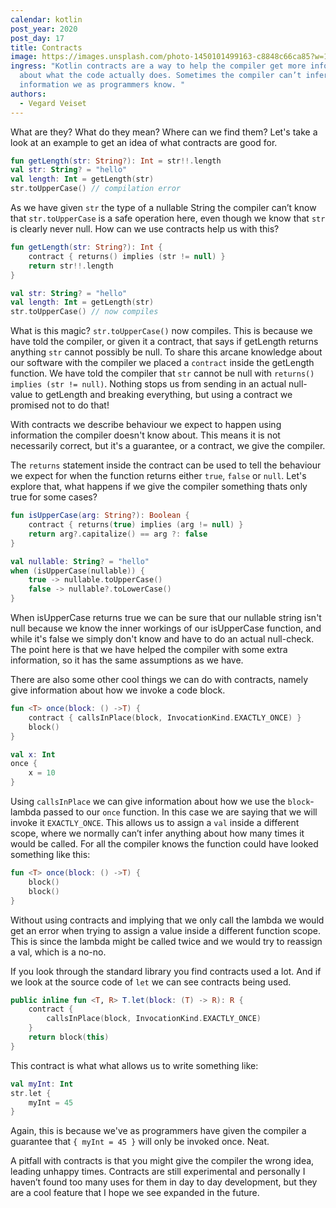 ```yaml
---
calendar: kotlin
post_year: 2020
post_day: 17
title: Contracts
image: https://images.unsplash.com/photo-1450101499163-c8848c66ca85?w=1226&h=400&fit=crop&crop=edges
ingress: "Kotlin contracts are a way to help the compiler get more information
  about what the code actually does. Sometimes the compiler can’t infer all the
  information we as programmers know. "
authors:
  - Vegard Veiset
---
```

What are they? What do they mean? Where can we find them? Let's take a look at an example to get an idea of what contracts are good for.

```kotlin
fun getLength(str: String?): Int = str!!.length
val str: String? = "hello"
val length: Int = getLength(str)
str.toUpperCase() // compilation error
```

As we have given `str` the type of a nullable String the compiler can’t know that `str.toUpperCase` is a safe operation here, even though we know that `str` is clearly never null. How can we use contracts help us with this?

```kotlin
fun getLength(str: String?): Int {
    contract { returns() implies (str != null) }
    return str!!.length
}

val str: String? = "hello"
val length: Int = getLength(str)
str.toUpperCase() // now compiles
```


What is this magic? `str.toUpperCase()` now compiles. This is because we have told the compiler, or given it a contract, that says if getLength returns anything `str` cannot possibly be null. To share this arcane knowledge about our software with the compiler we placed a `contract` inside the getLength function. We have told the compiler that `str` cannot be null with `returns() implies (str != null)`. Nothing stops us from sending in an actual null-value to getLength and breaking everything, but using a contract we promised not to do that!

With contracts we describe behaviour we expect to happen using information the compiler doesn't know about. This means it is not necessarily correct, but it's a guarantee, or a contract, we give the compiler.

The `returns` statement inside the contract can be used to tell the behaviour we expect for when the function returns either `true`, `false` or `null`. Let's explore that, what happens if we give the compiler something thats only true for some cases? 

```kotlin
fun isUpperCase(arg: String?): Boolean {
    contract { returns(true) implies (arg != null) }
    return arg?.capitalize() == arg ?: false
}

val nullable: String? = "hello"
when (isUpperCase(nullable)) {
    true -> nullable.toUpperCase()
    false -> nullable?.toLowerCase()
}
```

When isUpperCase returns true we can be sure that our nullable string isn't null because we know the inner workings of our isUpperCase function, and while it's false we simply don't know and have to do an actual null-check. The point here is that we have helped the compiler with some extra information, so it has the same assumptions as we have.

There are also some other cool things we can do with contracts, namely give information about how we invoke a code block.

```kotlin
fun <T> once(block: () ->T) {
    contract { callsInPlace(block, InvocationKind.EXACTLY_ONCE) }
    block()
}

val x: Int
once {
    x = 10
}
```

Using `callsInPlace` we can give information about how we use the `block`-lambda passed to our `once` function. In this case we are saying that we will invoke it `EXACTLY_ONCE`. This allows us to assign a `val` inside a different scope, where we normally can’t infer anything about how many times it would be called. For all the compiler knows the function could have looked something like this:

```kotlin
fun <T> once(block: () ->T) {
    block()
    block()
}
```

Without using contracts and implying that we only call the lambda we would get an error when trying to assign a value inside a different function scope. This is since the lambda might be called twice and we would try to reassign a val, which is a no-no. 

If you look through the standard library you find contracts used a lot. And if we look at the source code of `let` we can see contracts being used.

```kotlin
public inline fun <T, R> T.let(block: (T) -> R): R {
    contract {
        callsInPlace(block, InvocationKind.EXACTLY_ONCE)
    }
    return block(this)
}
```

This contract is what what allows us to write something like:

```kotlin
val myInt: Int
str.let {
    myInt = 45
}
```

Again, this is because we've as programmers have given the compiler a guarantee that `{ myInt = 45 }` will only be invoked once. Neat.


A pitfall with contracts is that you might give the compiler the wrong idea, leading unhappy times. Contracts are still experimental and personally I haven’t found too many uses for them in day to day development, but they are a cool feature that I hope we see expanded in the future. 

